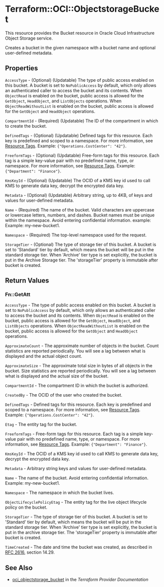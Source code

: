 # Terraform::OCI::ObjectstorageBucket

This resource provides the Bucket resource in Oracle Cloud Infrastructure Object Storage service.

Creates a bucket in the given namespace with a bucket name and optional user-defined metadata.

## Properties

`AccessType` - (Optional) (Updatable) The type of public access enabled on this bucket. A bucket is set to `NoPublicAccess` by default, which only allows an authenticated caller to access the bucket and its contents. When `ObjectRead` is enabled on the bucket, public access is allowed for the `GetObject`, `HeadObject`, and `ListObjects` operations. When `ObjectReadWithoutList` is enabled on the bucket, public access is allowed for the `GetObject` and `HeadObject` operations.

`CompartmentId` - (Required) (Updatable) The ID of the compartment in which to create the bucket.

`DefinedTags` - (Optional) (Updatable) Defined tags for this resource. Each key is predefined and scoped to a namespace. For more information, see [Resource Tags](https://docs.cloud.oracle.com/iaas/Content/General/Concepts/resourcetags.htm). Example: `{"Operations.CostCenter": "42"}`.

`FreeformTags` - (Optional) (Updatable) Free-form tags for this resource. Each tag is a simple key-value pair with no predefined name, type, or namespace. For more information, see [Resource Tags](https://docs.cloud.oracle.com/iaas/Content/General/Concepts/resourcetags.htm). Example: `{"Department": "Finance"}`.

`KmsKeyId` - (Optional) (Updatable) The OCID of a KMS key id used to call KMS to generate data key, decrypt the encrypted data key.

`Metadata` - (Optional) (Updatable) Arbitrary string, up to 4KB, of keys and values for user-defined metadata.

`Name` - (Required) The name of the bucket. Valid characters are uppercase or lowercase letters, numbers, and dashes. Bucket names must be unique within the namespace. Avoid entering confidential information. example: Example: my-new-bucket1.

`Namespace` - (Required) The top-level namespace used for the request.

`StorageTier` - (Optional) The type of storage tier of this bucket. A bucket is set to 'Standard' tier by default, which means the bucket will be put in the standard storage tier. When 'Archive' tier type is set explicitly, the bucket is put in the Archive Storage tier. The 'storageTier' property is immutable after bucket is created.


## Return Values

### Fn::GetAtt

`AccessType` - The type of public access enabled on this bucket. A bucket is set to `NoPublicAccess` by default, which only allows an authenticated caller to access the bucket and its contents. When `ObjectRead` is enabled on the bucket, public access is allowed for the `GetObject`, `HeadObject`, and `ListObjects` operations. When `ObjectReadWithoutList` is enabled on the bucket, public access is allowed for the `GetObject` and `HeadObject` operations.

`ApproximateCount` - The approximate number of objects in the bucket. Count statistics are reported periodically. You will see a lag between what is displayed and the actual object count.

`ApproximateSize` - The approximate total size in bytes of all objects in the bucket. Size statistics are reported periodically. You will see a lag between what is displayed and the actual size of the bucket.

`CompartmentId` - The compartment ID in which the bucket is authorized.

`CreatedBy` - The OCID of the user who created the bucket.

`DefinedTags` - Defined tags for this resource. Each key is predefined and scoped to a namespace. For more information, see [Resource Tags](https://docs.cloud.oracle.com/iaas/Content/General/Concepts/resourcetags.htm). Example: `{"Operations.CostCenter": "42"}`.

`Etag` - The entity tag for the bucket.

`FreeformTags` - Free-form tags for this resource. Each tag is a simple key-value pair with no predefined name, type, or namespace. For more information, see [Resource Tags](https://docs.cloud.oracle.com/iaas/Content/General/Concepts/resourcetags.htm). Example: `{"Department": "Finance"}`.

`KmsKeyId` - The OCID of a KMS key id used to call KMS to generate data key, decrypt the encrypted data key.

`Metadata` - Arbitrary string keys and values for user-defined metadata.

`Name` - The name of the bucket. Avoid entering confidential information. Example: my-new-bucket1.

`Namespace` - The namespace in which the bucket lives.

`ObjectLifecyclePolicyEtag` - The entity tag for the live object lifecycle policy on the bucket.

`StorageTier` - The type of storage tier of this bucket. A bucket is set to 'Standard' tier by default, which means the bucket will be put in the standard storage tier. When 'Archive' tier type is set explicitly, the bucket is put in the archive storage tier. The 'storageTier' property is immutable after bucket is created.

`TimeCreated` - The date and time the bucket was created, as described in [RFC 2616](https://tools.ietf.org/rfc/rfc2616), section 14.29.

## See Also

* [oci_objectstorage_bucket](https://www.terraform.io/docs/providers/oci/r/objectstorage_bucket.html) in the _Terraform Provider Documentation_